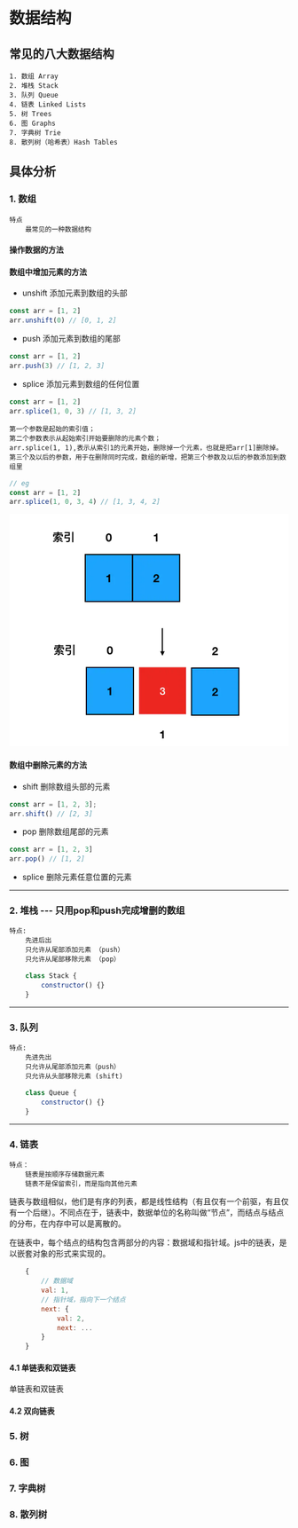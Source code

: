 # 数据结构

## 常见的八大数据结构
    1. 数组 Array
    2. 堆栈 Stack
    3. 队列 Queue
    4. 链表 Linked Lists
    5. 树 Trees
    6. 图 Graphs
    7. 字典树 Trie
    8. 散列树（哈希表）Hash Tables
## 具体分析
### 1. 数组
    特点
        最常见的一种数据结构

#### 操作数据的方法
#### 数组中增加元素的方法
- unshift 添加元素到数组的头部
```js
const arr = [1, 2]
arr.unshift(0) // [0, 1, 2]
```
- push 添加元素到数组的尾部
```js
const arr = [1, 2]
arr.push(3) // [1, 2, 3]
```

- splice 添加元素到数组的任何位置
```js
const arr = [1, 2]
arr.splice(1, 0, 3) // [1, 3, 2]
```

    第一个参数是起始的索引值；
    第二个参数表示从起始索引开始要删除的元素个数；
    arr.splice(1, 1),表示从索引1的元素开始，删除掉一个元素，也就是把arr[1]删除掉。
    第三个及以后的参数，用于在删除同时完成，数组的新增，把第三个参数及以后的参数添加到数组里
```js
// eg
const arr = [1, 2]
arr.splice(1, 0, 3, 4) // [1, 3, 4, 2]
```
![](/books/assets/splice.png)
<!-- <img src="../assets/splice.png" style="width: 300px;"/> -->
#### 数组中删除元素的方法
- shift 删除数组头部的元素
```js
const arr = [1, 2, 3];
arr.shift() // [2, 3]
```
- pop 删除数组尾部的元素
```js
const arr = [1, 2, 3]
arr.pop() // [1, 2]
```
- splice 删除元素任意位置的元素

---
### 2. 堆栈 --- 只用pop和push完成增删的数组
    特点:
        先进后出
        只允许从尾部添加元素 （push）
        只允许从尾部移除元素 （pop）
```js
    class Stack {
        constructor() {}
    }
```
---
### 3. 队列
    特点:
        先进先出
        只允许从尾部添加元素（push）
        只允许从头部移除元素 (shift)

```js
    class Queue {
        constructor() {}
    }
```
---
### 4. 链表
    特点：
        链表是按顺序存储数据元素
        链表不是保留索引，而是指向其他元素
链表与数组相似，他们是有序的列表，都是线性结构（有且仅有一个前驱，有且仅有一个后继）。不同点在于，链表中，数据单位的名称叫做“节点”，而结点与结点的分布，在内存中可以是离散的。

在链表中，每个结点的结构包含两部分的内容：数据域和指针域。js中的链表，是以嵌套对象的形式来实现的。
```js
    {
        // 数据域
        val: 1,
        // 指针域，指向下一个结点
        next: {
            val: 2,
            next: ...
        }
    }
```
#### 4.1 单链表和双链表

 单链表和双链表

#### 4.2 双向链表

### 5. 树

### 6. 图

### 7. 字典树

### 8. 散列树


